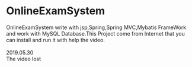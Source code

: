 # OnlineExamSystem
OnlineExamSystem write with jsp,Spring,Spring MVC,Mybatis FrameWork and work with MySQL Database.This Project come from Internet that you can install and run it with help the video.<br>
<br>
2019.05.30<br>
The video lost
